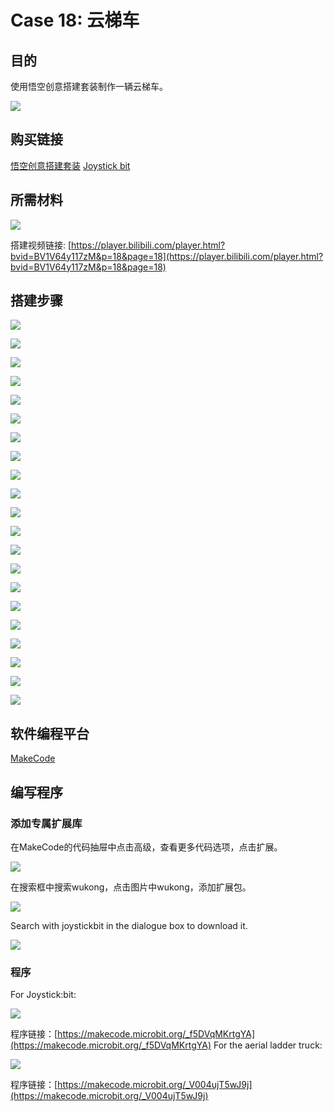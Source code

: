 ﻿# Case 18: 云梯车
## 目的
使用悟空创意搭建套装制作一辆云梯车。

![](https://wiki-media-ef.oss-cn-hongkong.aliyuncs.com//images/case-18-01.png)

## 购买链接

[悟空创意搭建套装](https://item.taobao.com/item.htm?id=649813731275&spm=2015.23436601.0.0)
[Joystick bit](https://www.elecfreaks.com/joystick-bit-2-for-micro-bit.html)

## 所需材料

![](https://wiki-media-ef.oss-cn-hongkong.aliyuncs.com//images/case-18-02.png)

搭建视频链接:
[https://player.bilibili.com/player.html?bvid=BV1V64y117zM&p=18&page=18](https://player.bilibili.com/player.html?bvid=BV1V64y117zM&p=18&page=18)

## 搭建步骤


![](https://wiki-media-ef.oss-cn-hongkong.aliyuncs.com//images/step-case-18-01.png)

![](https://wiki-media-ef.oss-cn-hongkong.aliyuncs.com//images/step-case-18-02.png)

![](https://wiki-media-ef.oss-cn-hongkong.aliyuncs.com//images/step-case-18-03.png)

![](https://wiki-media-ef.oss-cn-hongkong.aliyuncs.com//images/step-case-18-04.png)

![](https://wiki-media-ef.oss-cn-hongkong.aliyuncs.com//images/step-case-18-05.png)

![](https://wiki-media-ef.oss-cn-hongkong.aliyuncs.com//images/step-case-18-06.png)

![](https://wiki-media-ef.oss-cn-hongkong.aliyuncs.com//images/step-case-18-07.png)

![](https://wiki-media-ef.oss-cn-hongkong.aliyuncs.com//images/step-case-18-08.png)

![](https://wiki-media-ef.oss-cn-hongkong.aliyuncs.com//images/step-case-18-09.png)

![](https://wiki-media-ef.oss-cn-hongkong.aliyuncs.com//images/step-case-18-10.png)

![](https://wiki-media-ef.oss-cn-hongkong.aliyuncs.com//images/step-case-18-11.png)

![](https://wiki-media-ef.oss-cn-hongkong.aliyuncs.com//images/step-case-18-12.png)

![](https://wiki-media-ef.oss-cn-hongkong.aliyuncs.com//images/step-case-18-13.png)

![](https://wiki-media-ef.oss-cn-hongkong.aliyuncs.com//images/step-case-18-14.png)

![](https://wiki-media-ef.oss-cn-hongkong.aliyuncs.com//images/step-case-18-15.png)

![](https://wiki-media-ef.oss-cn-hongkong.aliyuncs.com//images/step-case-18-16.png)

![](https://wiki-media-ef.oss-cn-hongkong.aliyuncs.com//images/step-case-18-17.png)

![](https://wiki-media-ef.oss-cn-hongkong.aliyuncs.com//images/step-case-18-18.png)

![](https://wiki-media-ef.oss-cn-hongkong.aliyuncs.com//images/step-case-18-19.png)

![](https://wiki-media-ef.oss-cn-hongkong.aliyuncs.com//images/step-case-18-20.png)

![](https://wiki-media-ef.oss-cn-hongkong.aliyuncs.com//images/step-case-18-21.png)

## 软件编程平台

[MakeCode](https://makecode.microbit.org/)

## 编写程序
### 添加专属扩展库

在MakeCode的代码抽屉中点击高级，查看更多代码选项，点击扩展。

![](https://wiki-media-ef.oss-cn-hongkong.aliyuncs.com//images/case-01-03.png)

在搜索框中搜索wukong，点击图片中wukong，添加扩展包。

![](https://wiki-media-ef.oss-cn-hongkong.aliyuncs.com//images/case-01-04.png)

Search with joystickbit in the dialogue box to download it.

![](https://wiki-media-ef.oss-cn-hongkong.aliyuncs.com//images/case-08-04.png)



### 程序
For Joystick:bit:

![](https://wiki-media-ef.oss-cn-hongkong.aliyuncs.com//images/case-18-05.png)

程序链接：[https://makecode.microbit.org/_f5DVqMKrtgYA](https://makecode.microbit.org/_f5DVqMKrtgYA)
For the aerial ladder truck:

![](https://wiki-media-ef.oss-cn-hongkong.aliyuncs.com//images/case-18-06.png)

程序链接：[https://makecode.microbit.org/_V004ujT5wJ9j](https://makecode.microbit.org/_V004ujT5wJ9j)

